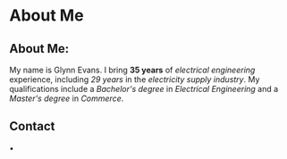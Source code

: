 # About Me

## **About Me:**

My name is Glynn Evans. I bring **35 years** of *electrical engineering* experience, including *29 years* in the *electricity supply industry*. My qualifications include a *Bachelor's degree* in *Electrical Engineering* and a *Master's degree* in *Commerce*.

## Contact

•
